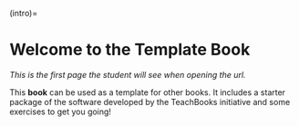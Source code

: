 (intro)=
# Welcome to the Template Book

_This is the first page the student will see when opening the url._

This **book** can be used as a template for other books. It includes a starter package of the software developed by the TeachBooks initiative and some exercises to get you going!
